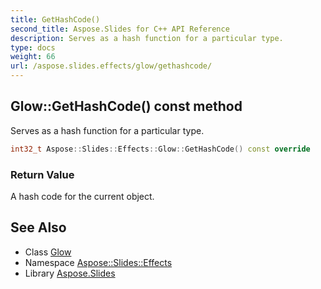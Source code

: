 ```yaml
---
title: GetHashCode()
second_title: Aspose.Slides for C++ API Reference
description: Serves as a hash function for a particular type.
type: docs
weight: 66
url: /aspose.slides.effects/glow/gethashcode/
---
```

## Glow::GetHashCode() const method


Serves as a hash function for a particular type.

```cpp
int32_t Aspose::Slides::Effects::Glow::GetHashCode() const override
```


### Return Value

A hash code for the current object.

## See Also

* Class [Glow](../)
* Namespace [Aspose::Slides::Effects](../../)
* Library [Aspose.Slides](../../../)